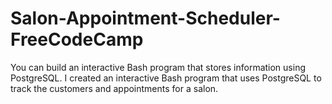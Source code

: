 # Salon-Appointment-Scheduler-FreeCodeCamp
You can build an interactive Bash program that stores information using PostgreSQL.
I created an interactive Bash program that uses PostgreSQL to track the customers and appointments for a salon.

